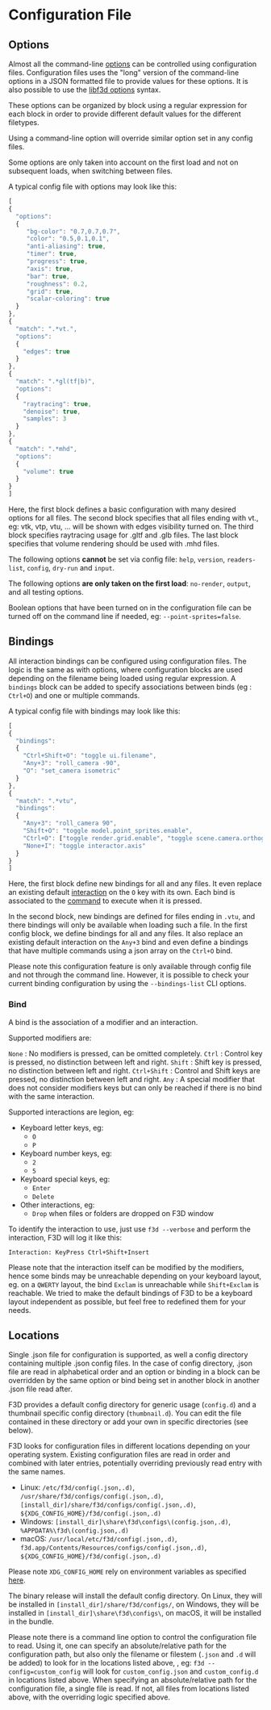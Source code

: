 # Configuration File

## Options

Almost all the command-line [options](OPTIONS.md) can be controlled using configuration files.
Configuration files uses the "long" version of the command-line options in a JSON
formatted file to provide values for these options. It is also possible to use
the [libf3d options](../libf3d/OPTIONS.md) syntax.

These options can be organized by block using a regular expression for each block
in order to provide different default values for the different filetypes.

Using a command-line option will override similar option set in any config files.

Some options are only taken into account on the first load and not on subsequent loads,
when switching between files.

A typical config file with options may look like this:

```javascript
[
{
  "options":
  {
     "bg-color": "0.7,0.7,0.7",
     "color": "0.5,0.1,0.1",
     "anti-aliasing": true,
     "timer": true,
     "progress": true,
     "axis": true,
     "bar": true,
     "roughness": 0.2,
     "grid": true,
     "scalar-coloring": true
  }
},
{
  "match": ".*vt.",
  "options":
  {
    "edges": true
  }
},
{
  "match": ".*gl(tf|b)",
  "options":
  {
    "raytracing": true,
    "denoise": true,
    "samples": 3
  }
},
{
  "match": ".*mhd",
  "options":
  {
    "volume": true
  }
}
]
```
Here, the first block defines a basic configuration with many desired options for all files.
The second block specifies that all files ending with vt., eg: vtk, vtp, vtu, ... will be shown with edges visibility turned on.
The third block specifies raytracing usage for .gltf and .glb files.
The last block specifies that volume rendering should be used with .mhd files.

The following options <b> cannot </b> be set via config file:
`help`, `version`, `readers-list`, `config`, `dry-run` and `input`.

The following options <b>are only taken on the first load</b>:
`no-render`, `output`, and all testing options.

Boolean options that have been turned on in the configuration file can be turned
off on the command line if needed, eg: `--point-sprites=false`.

## Bindings

All interaction bindings can be configured using configuration files.
The logic is the same as with options, where configuration blocks are used depending on the filename being loaded using regular expression.
A `bindings` block can be added to specify associations between binds (eg : `Ctrl+O`) and one or multiple commands.

A typical config file with bindings may look like this:

```javascript
[
{
  "bindings":
  {
    "Ctrl+Shift+O": "toggle ui.filename",
    "Any+3": "roll_camera -90",
    "O": "set_camera isometric"
  }
},
{
  "match": ".*vtu",
  "bindings":
  {
    "Any+3": "roll_camera 90",
    "Shift+O": "toggle model.point_sprites.enable",
    "Ctrl+O": ["toggle render.grid.enable", "toggle scene.camera.orthographic"],
    "None+I": "toggle interactor.axis"
  }
}
]
```

Here, the first block define new bindings for all and any files.
It even replace an existing default [interaction](INTERACTIONS.md) on the `O` key with its own.
Each bind is associated to the [command](COMMANDS.mnd) to execute when it is pressed.

In the second block, new bindings are defined for files ending in `.vtu`, and there bindings
will only be available when loading such a file.
In the first config block, we define bindings for all and any files. It also replace an existing default
interaction on the `Any+3` bind and even define a bindings that have multiple commands using a json array
on the `Ctrl+O` bind.

Please note this configuration feature is only available through config file and not through the command line.
However, it is possible to check your current binding configuration by using the `--bindings-list` CLI options.

### Bind

A bind is the association of a modifier and an interaction.

Supported modifiers are:

`None` : No modifiers is pressed, can be omitted completely.
`Ctrl` : Control key is pressed, no distinction between left and right.
`Shift` : Shift key is pressed, no distinction between left and right.
`Ctrl+Shift` : Control and Shift keys are pressed, no distinction between left and right.
`Any` : A special modifier that does not consider modifiers keys but can only be reached
if there is no bind with the same interaction.

Supported interactions are legion, eg:

 * Keyboard letter keys, eg:
   * `O`
   * `P`
 * Keyboard number keys, eg:
   * `2`
   * `5`
 * Keyboard special keys, eg:
   * `Enter`
   * `Delete`
 * Other interactions, eg:
   * `Drop` when files or folders are dropped on F3D window

To identify the interaction to use, just use `f3d --verbose` and perform the interaction, F3D will log it like this:

```
Interaction: KeyPress Ctrl+Shift+Insert
```

Please note that the interaction itself can be modified by the modifiers, hence some binds may be unreachable depending on your
keyboard layout, eg. on a `QWERTY` layout, the bind `Exclam` is unreachable while `Shift+Exclam` is reachable.
We tried to make the default bindings of F3D to be a keyboard layout independent as possible, but feel free to redefined them
for your needs.

## Locations

Single .json file for configuration is supported, as well a config directory containing multiple .json config files.
In the case of config directory, .json file are read in alphabetical order and an option or binding in a block can be overridden
by the same option or bind being set in another block in another .json file read after.

F3D provides a default config directory for generic usage (`config.d`) and a thumbnail specific config directory (`thumbnail.d`).
You can edit the file contained in these directory or add your own in specific directories (see below).

F3D looks for configuration files in different locations depending on your operating system.
Existing configuration files are read in order and combined with later entries, potentially overriding previously read entry with the same names.

 * Linux: `/etc/f3d/config(.json,.d)`, `/usr/share/f3d/configs/config(.json,.d)`, `[install_dir]/share/f3d/configs/config(.json,.d)`, `${XDG_CONFIG_HOME}/f3d/config(.json,.d)`
 * Windows: `[install_dir]\share\f3d\configs\(config.json,.d)`, `%APPDATA%\f3d\(config.json,.d)`
 * macOS: `/usr/local/etc/f3d/config(.json,.d)`, `f3d.app/Contents/Resources/configs/config(.json,.d)`, `${XDG_CONFIG_HOME}/f3d/config(.json,.d)`

Please note `XDG_CONFIG_HOME` rely on environment variables as specified [here](https://specifications.freedesktop.org/basedir-spec/basedir-spec-latest.html).

The binary release will install the default config directory.
On Linux, they will be installed in `[install_dir]/share/f3d/configs/`, on Windows, they will be installed in `[install_dir]\share\f3d\configs\`, on macOS, it will be installed in the bundle.

Please note there is a command line option to control the configuration file to read. Using it, one can specify an absolute/relative path for the configuration path, but also
only the filename or filestem (`.json` and `.d`  will be added) to look for in the locations listed above, , eg: `f3d --config=custom_config` will look
for `custom_config.json` and `custom_config.d` in locations listed above.
When specifying an absolute/relative path for the configuration file, a single file is read. If not, all files from locations listed above, with the overriding logic specified above.
